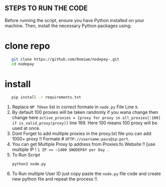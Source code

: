 ## STEPS TO RUN THE CODE 

Before running the script, ensure you have Python installed on your machine. Then, install the necessary Python packages using:
# clone repo
 ```sh
    git clone https://github.com/0xmiwe/nodepay-.git 
    cd nodepay
 ```
# install 
```sh
   pip install -r requirements.txt
```
1. Replace `NP TOken` list in correct formate in `node.py` File Line ```9```.
2. By default 100 proxies will be taken randomly if you wana change then change here `active_proxies = [proxy for proxy in all_proxies[:100] if is_valid_proxy(proxy)]` line 169. Here 100 means 100 proxy will be used at once.
3. Dont Forget to add multiple proxies in the proxy.txt file you can add 1000+ proxy !! Formate # `HTTP://username:pass@ip:port`.
4. You can get Multiple Proxy Ip address from Proxies.fo Website !! [use multiple IP ! `1 IP == ~1400 $NODEPAY per Day `.
5. To Run Script
   ```sh
   python3 node.py
   ``` 
6. To Run multiple User ID just copy paste the `node.py` file code and create new python file and repeat the process !!.
